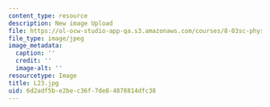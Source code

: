 ```yaml
---
content_type: resource
description: New image Upload
file: https://ol-ocw-studio-app-qa.s3.amazonaws.com/courses/8-03sc-physics-iii-vibrations-and-waves-fall-2016/6d2adf5be2bec36f7de84878814dfc38_L23.jpg
file_type: image/jpeg
image_metadata:
  caption: ''
  credit: ''
  image-alt: ''
resourcetype: Image
title: L23.jpg
uid: 6d2adf5b-e2be-c36f-7de8-4878814dfc38
---
```

